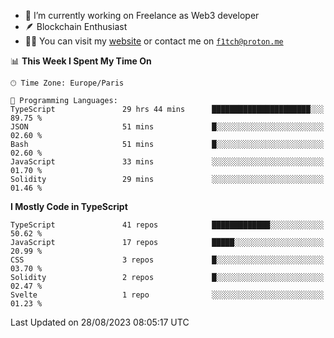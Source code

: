 - 🔭 I’m currently working on Freelance as Web3 developer
- 🪶 Blockchain Enthusiast
- 👨‍💻 You can visit my [website](https://f1tch.xyz) or contact me on [`f1tch@proton.me`](mailto:f1tch@proton.me)

<!--START_SECTION:waka-->
📊 **This Week I Spent My Time On** 

```text
🕑︎ Time Zone: Europe/Paris

💬 Programming Languages: 
TypeScript               29 hrs 44 mins      ██████████████████████░░░   89.75 % 
JSON                     51 mins             █░░░░░░░░░░░░░░░░░░░░░░░░   02.60 % 
Bash                     51 mins             █░░░░░░░░░░░░░░░░░░░░░░░░   02.60 % 
JavaScript               33 mins             ░░░░░░░░░░░░░░░░░░░░░░░░░   01.70 % 
Solidity                 29 mins             ░░░░░░░░░░░░░░░░░░░░░░░░░   01.46 % 
```

**I Mostly Code in TypeScript** 

```text
TypeScript               41 repos            █████████████░░░░░░░░░░░░   50.62 % 
JavaScript               17 repos            █████░░░░░░░░░░░░░░░░░░░░   20.99 % 
CSS                      3 repos             █░░░░░░░░░░░░░░░░░░░░░░░░   03.70 % 
Solidity                 2 repos             █░░░░░░░░░░░░░░░░░░░░░░░░   02.47 % 
Svelte                   1 repo              ░░░░░░░░░░░░░░░░░░░░░░░░░   01.23 % 
```




 Last Updated on 28/08/2023 08:05:17 UTC
<!--END_SECTION:waka-->
